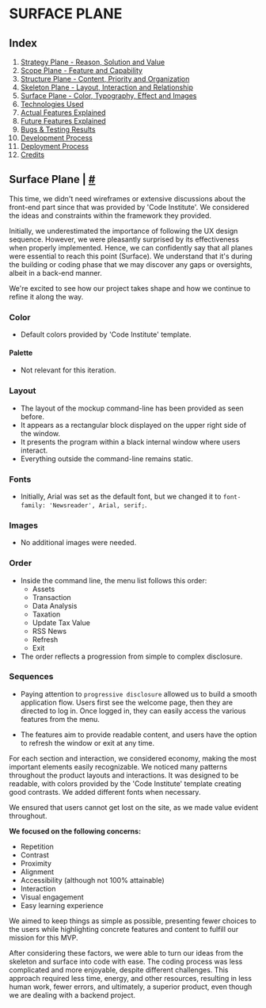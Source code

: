 # SURFACE PLANE

## Index <a name="index"></a>

1. [Strategy Plane - Reason, Solution and Value](https://github.com/plexoio/tenam/blob/main/documentation/assets/readme/strategy.md)
2. [Scope Plane - Feature and Capability](https://github.com/plexoio/tenam/blob/main/documentation/assets/readme/scope.md)
3. [Structure Plane - Content, Priority and Organization](https://github.com/plexoio/tenam/blob/main/documentation/assets/readme/structure.md)
4. [Skeleton Plane - Layout, Interaction and Relationship](https://github.com/plexoio/tenam/blob/main/documentation/assets/readme/skeleton.md)
5. [Surface Plane - Color, Typography, Effect and Images](https://github.com/plexoio/tenam/blob/main/documentation/assets/readme/surface.md)
6. [Technologies Used](#technologies)
7. [Actual Features Explained](#features)
8. [Future Features Explained](#f-features)
9. [Bugs & Testing Results](#bugs-testing)
10. [Development Process](#development)
11. [Deployment Process](#deployment)
12. [Credits](#credits)

## Surface Plane <a name="surface-plane"></a> | [#](#index)

This time, we didn't need wireframes or extensive discussions about the front-end part since that was provided by 'Code Institute'. We considered the ideas and constraints within the framework they provided.

Initially, we underestimated the importance of following the UX design sequence. However, we were pleasantly surprised by its effectiveness when properly implemented. Hence, we can confidently say that all planes were essential to reach this point (Surface). We understand that it's during the building or coding phase that we may discover any gaps or oversights, albeit in a back-end manner.

We're excited to see how our project takes shape and how we continue to refine it along the way.

### Color

- Default colors provided by 'Code Institute' template.

#### Palette

- Not relevant for this iteration.

### Layout

- The layout of the mockup command-line has been provided as seen before.
- It appears as a rectangular block displayed on the upper right side of the window.
- It presents the program within a black internal window where users interact.
- Everything outside the command-line remains static.

### Fonts

- Initially, Arial was set as the default font, but we changed it to `font-family: 'Newsreader', Arial, serif;`.

### Images

- No additional images were needed.

### Order

- Inside the command line, the menu list follows this order:
    - Assets
    - Transaction
    - Data Analysis
    - Taxation
    - Update Tax Value
    - RSS News
    - Refresh
    - Exit
- The order reflects a progression from simple to complex disclosure.

### Sequences

- Paying attention to `progressive disclosure` allowed us to build a smooth application flow. Users first see the welcome page, then they are directed to log in. Once logged in, they can easily access the various features from the menu.

- The features aim to provide readable content, and users have the option to refresh the window or exit at any time.

For each section and interaction, we considered economy, making the most important elements easily recognizable. We noticed many patterns throughout the product layouts and interactions. It was designed to be readable, with colors provided by the 'Code Institute' template creating good contrasts. We added different fonts when necessary.

We ensured that users cannot get lost on the site, as we made value evident throughout.

**We focused on the following concerns:**

- Repetition
- Contrast
- Proximity
- Alignment
- Accessibility (although not 100% attainable)
- Interaction
- Visual engagement
- Easy learning experience

We aimed to keep things as simple as possible, presenting fewer choices to the users while highlighting concrete features and content to fulfill our mission for this MVP.

After considering these factors, we were able to turn our ideas from the skeleton and surface into code with ease. The coding process was less complicated and more enjoyable, despite different challenges. This approach required less time, energy, and other resources, resulting in less human work, fewer errors, and ultimately, a superior product, even though we are dealing with a backend project.